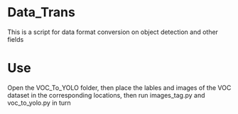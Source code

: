 # Data_Trans
This is a script for data format conversion on object detection and other fields

# Use
Open the VOC_To_YOLO folder, then place the lables and images of the VOC dataset in the corresponding locations, then run images_tag.py and voc_to_yolo.py in turn
